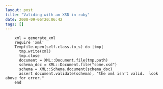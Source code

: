 ```yaml
---
layout: post
title: "Validing with an XSD in ruby"
date: 2008-09-06T20:06:42
tags: []
---
```



        xml = generate_xml
        require 'xml'
        Tempfile.open(self.class.to_s) do |tmp|
          tmp.write(xml)
          tmp.close
          document = XML::Document.file(tmp.path)
          schema_doc = XML::Document.file("some.xsd")
          schema = XML::Schema.document(schema_doc)
          assert document.validate(schema), "the xml isn't valid.  look above for error."
        end
    


